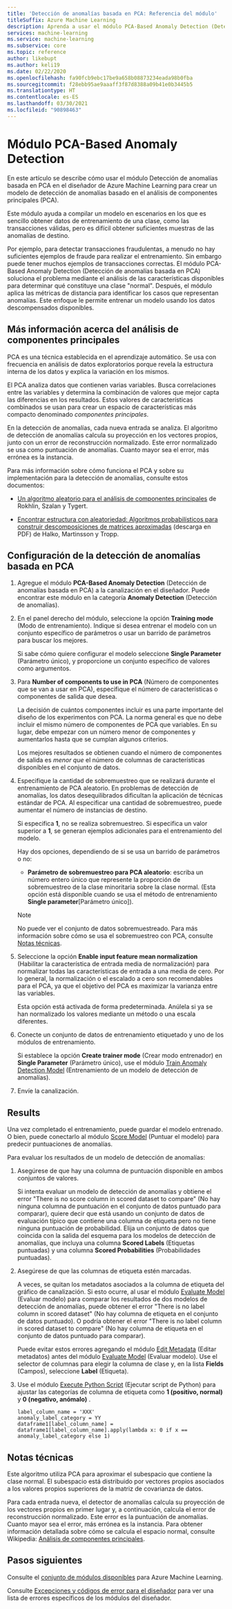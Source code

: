 ```yaml
---
title: 'Detección de anomalías basada en PCA: Referencia del módulo'
titleSuffix: Azure Machine Learning
description: Aprenda a usar el módulo PCA-Based Anomaly Detection (Detección de anomalías basada en PCA) para crear un modelo de detección de anomalías basándose en el análisis de componentes principales (PCA).
services: machine-learning
ms.service: machine-learning
ms.subservice: core
ms.topic: reference
author: likebupt
ms.author: keli19
ms.date: 02/22/2020
ms.openlocfilehash: fa90fcb9ebc17be9a658b08873234eada98b0fba
ms.sourcegitcommit: f28ebb95ae9aaaff3f87d8388a09b41e0b3445b5
ms.translationtype: HT
ms.contentlocale: es-ES
ms.lasthandoff: 03/30/2021
ms.locfileid: "90898463"
---
```

# <a name="pca-based-anomaly-detection-module"></a>Módulo PCA-Based Anomaly Detection

En este artículo se describe cómo usar el módulo Detección de anomalías basada en PCA en el diseñador de Azure Machine Learning para crear un modelo de detección de anomalías basado en el análisis de componentes principales (PCA).

Este módulo ayuda a compilar un modelo en escenarios en los que es sencillo obtener datos de entrenamiento de una clase, como las transacciones válidas, pero es difícil obtener suficientes muestras de las anomalías de destino. 

Por ejemplo, para detectar transacciones fraudulentas, a menudo no hay suficientes ejemplos de fraude para realizar el entrenamiento. Sin embargo puede tener muchos ejemplos de transacciones correctas. El módulo PCA-Based Anomaly Detection (Detección de anomalías basada en PCA) soluciona el problema mediante el análisis de las características disponibles para determinar qué constituye una clase "normal". Después, el módulo aplica las métricas de distancia para identificar los casos que representan anomalías. Este enfoque le permite entrenar un modelo usando los datos descompensados disponibles.

## <a name="more-about-principal-component-analysis"></a>Más información acerca del análisis de componentes principales

PCA es una técnica establecida en el aprendizaje automático. Se usa con frecuencia en análisis de datos exploratorios porque revela la estructura interna de los datos y explica la variación en los mismos.

El PCA analiza datos que contienen varias variables. Busca correlaciones entre las variables y determina la combinación de valores que mejor capta las diferencias en los resultados. Estos valores de características combinados se usan para crear un espacio de características más compacto denominado *componentes principales*.

En la detección de anomalías, cada nueva entrada se analiza. El algoritmo de detección de anomalías calcula su proyección en los vectores propios, junto con un error de reconstrucción normalizado. Este error normalizado se usa como puntuación de anomalías. Cuanto mayor sea el error, más errónea es la instancia.

Para más información sobre cómo funciona el PCA y sobre su implementación para la detección de anomalías, consulte estos documentos:

- [Un algoritmo aleatorio para el análisis de componentes principales](https://arxiv.org/abs/0809.2274) de Rokhlin, Szalan y Tygert.

- [Encontrar estructura con aleatoriedad: Algoritmos probabilísticos para construir descomposiciones de matrices aproximadas](http://users.cms.caltech.edu/~jtropp/papers/HMT11-Finding-Structure-SIREV.pdf) (descarga en PDF) de Halko, Martinsson y Tropp.

## <a name="how-to-configure-pca-based-anomaly-detection"></a>Configuración de la detección de anomalías basada en PCA

1. Agregue el módulo **PCA-Based Anomaly Detection** (Detección de anomalías basada en PCA) a la canalización en el diseñador. Puede encontrar este módulo en la categoría **Anomaly Detection** (Detección de anomalías).

2. En el panel derecho del módulo, seleccione la opción **Training mode** (Modo de entrenamiento). Indique si desea entrenar el modelo con un conjunto específico de parámetros o usar un barrido de parámetros para buscar los mejores.

    Si sabe cómo quiere configurar el modelo seleccione **Single Parameter** (Parámetro único), y proporcione un conjunto específico de valores como argumentos.

3. Para **Number of components to use in PCA** (Número de componentes que se van a usar en PCA), especifique el número de características o componentes de salida que desea.

    La decisión de cuántos componentes incluir es una parte importante del diseño de los experimentos con PCA. La norma general es que no debe incluir el mismo número de componentes de PCA que variables. En su lugar, debe empezar con un número menor de componentes y aumentarlos hasta que se cumplan algunos criterios.

    Los mejores resultados se obtienen cuando el número de componentes de salida es *menor que* el número de columnas de características disponibles en el conjunto de datos.

4. Especifique la cantidad de sobremuestreo que se realizará durante el entrenamiento de PCA aleatorio. En problemas de detección de anomalías, los datos desequilibrados dificultan la aplicación de técnicas estándar de PCA. Al especificar una cantidad de sobremuestreo, puede aumentar el número de instancias de destino.

    Si especifica **1**, no se realiza sobremuestreo. Si especifica un valor superior a **1**, se generan ejemplos adicionales para el entrenamiento del modelo.

    Hay dos opciones, dependiendo de si se usa un barrido de parámetros o no:

    - **Parámetro de sobremuestreo para PCA aleatorio**: escriba un número entero único que represente la proporción de sobremuestreo de la clase minoritaria sobre la clase normal. (Esta opción está disponible cuando se usa el método de entrenamiento **Single parameter**[Parámetro único]).

    > [!NOTE]
    > No puede ver el conjunto de datos sobremuestreado. Para más información sobre cómo se usa el sobremuestreo con PCA, consulte [Notas técnicas](#technical-notes).

5. Seleccione la opción **Enable input feature mean normalization** (Habilitar la característica de entrada media de normalización) para normalizar todas las características de entrada a una media de cero. Por lo general, la normalización o el escalado a cero son recomendables para el PCA, ya que el objetivo del PCA es maximizar la varianza entre las variables.

    Esta opción está activada de forma predeterminada. Anúlela si ya se han normalizado los valores mediante un método o una escala diferentes.

6. Conecte un conjunto de datos de entrenamiento etiquetado y uno de los módulos de entrenamiento.

   Si establece la opción **Create trainer mode** (Crear modo entrenador) en **Single Parameter** (Parámetro único), use el módulo [Train Anomaly Detection Model](train-anomaly-detection-model.md) (Entrenamiento de un modelo de detección de anomalías).

7. Envíe la canalización.

## <a name="results"></a>Results

Una vez completado el entrenamiento, puede guardar el modelo entrenado. O bien, puede conectarlo al módulo [Score Model](score-model.md) (Puntuar el modelo) para predecir puntuaciones de anomalías.

Para evaluar los resultados de un modelo de detección de anomalías:

1. Asegúrese de que hay una columna de puntuación disponible en ambos conjuntos de valores.

    Si intenta evaluar un modelo de detección de anomalías y obtiene el error "There is no score column in scored dataset to compare" (No hay ninguna columna de puntuación en el conjunto de datos puntuado para comparar), quiere decir que está usando un conjunto de datos de evaluación típico que contiene una columna de etiqueta pero no tiene ninguna puntuación de probabilidad. Elija un conjunto de datos que coincida con la salida del esquema para los modelos de detección de anomalías, que incluya una columna **Scored Labels** (Etiquetas puntuadas) y una columna **Scored Probabilities** (Probabilidades puntuadas).

2. Asegúrese de que las columnas de etiqueta estén marcadas.

    A veces, se quitan los metadatos asociados a la columna de etiqueta del gráfico de canalización. Si esto ocurre, al usar el módulo [Evaluate Model](evaluate-model.md) (Evaluar modelo) para comparar los resultados de dos modelos de detección de anomalías, puede obtener el error "There is no label column in scored dataset" (No hay columna de etiqueta en el conjunto de datos puntuado). O podría obtener el error "There is no label column in scored dataset to compare" (No hay columna de etiqueta en el conjunto de datos puntuado para comparar).

    Puede evitar estos errores agregando el módulo [Edit Metadata](edit-metadata.md) (Editar metadatos) antes del módulo [Evaluate Model](evaluate-model.md) (Evaluar modelo). Use el selector de columnas para elegir la columna de clase y, en la lista **Fields** (Campos), seleccione **Label** (Etiqueta).

3. Use el módulo [Execute Python Script](execute-python-script.md) (Ejecutar script de Python) para ajustar las categorías de columna de etiqueta como **1 (positivo, normal)** y **0 (negativo, anómalo)** .

    ````
    label_column_name = 'XXX'
    anomaly_label_category = YY
    dataframe1[label_column_name] = dataframe1[label_column_name].apply(lambda x: 0 if x == anomaly_label_category else 1)
    ````

    
## <a name="technical-notes"></a>Notas técnicas

Este algoritmo utiliza PCA para aproximar el subespacio que contiene la clase normal. El subespacio está distribuido por vectores propios asociados a los valores propios superiores de la matriz de covarianza de datos. 

Para cada entrada nueva, el detector de anomalías calcula su proyección de los vectores propios en primer lugar y, a continuación, calcula el error de reconstrucción normalizado. Este error es la puntuación de anomalías. Cuanto mayor sea el error, más errónea es la instancia. Para obtener información detallada sobre cómo se calcula el espacio normal, consulte Wikipedia: [Análisis de componentes principales](https://wikipedia.org/wiki/Principal_component_analysis). 


## <a name="next-steps"></a>Pasos siguientes

Consulte el [conjunto de módulos disponibles](module-reference.md) para Azure Machine Learning. 

Consulte [Excepciones y códigos de error para el diseñador](designer-error-codes.md) para ver una lista de errores específicos de los módulos del diseñador.
